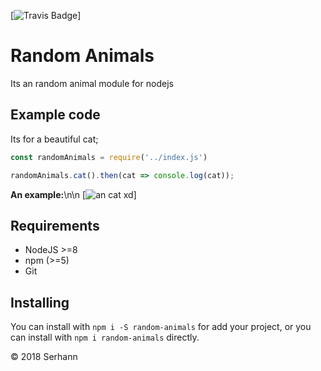 [![Travis Badge](https://travis-ci.org/Serhann/random-animals.svg?branch=master)]

# Random Animals
Its an random animal module for nodejs

## Example code

Its for a beautiful cat;

```js
const randomAnimals = require('../index.js')

randomAnimals.cat().then(cat => console.log(cat));
```

**An example:**\n\n
[![an cat xd](http://random.cat/i/win_20150714_153831.jpg)]

## Requirements
  - NodeJS >=8
  - npm (>=5)
  - Git

## Installing

You can install with `npm i -S random-animals` for add your project, or you can install with `npm i random-animals` directly.

© 2018 Serhann